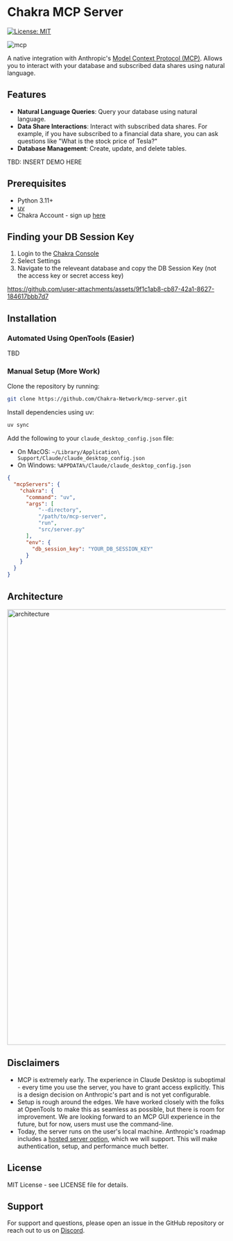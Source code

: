 # Chakra MCP Server

[![License: MIT](https://img.shields.io/badge/License-MIT-blue.svg)](LICENSE)


![mcp](https://github.com/user-attachments/assets/2c9e2b54-2691-43c7-928b-bd6e33cc5f73)


A native integration with Anthropic's [Model Context Protocol (MCP)](https://www.anthropic.com/news/model-context-protocol). Allows you to interact with your database and subscribed data shares using natural language.

## Features
- **Natural Language Queries**: Query your database using natural language.
- **Data Share Interactions**: Interact with subscribed data shares. For example, if you have subscribed to a financial data share, you can ask questions like "What is the stock price of Tesla?"
- **Database Management**: Create, update, and delete tables.

TBD: INSERT DEMO HERE

## Prerequisites
- Python 3.11+
- [uv](https://docs.astral.sh/uv/getting-started/installation/)
- Chakra Account - sign up [here](https://console.chakra.dev/)

## Finding your DB Session Key

1. Login to the [Chakra Console](https://console.chakra.dev/)
2. Select Settings
3. Navigate to the releveant database and copy the DB Session Key (not the access key or secret access key)

https://github.com/user-attachments/assets/9f1c1ab8-cb87-42a1-8627-184617bbb7d7

## Installation

### Automated Using OpenTools (Easier)

TBD

### Manual Setup (More Work)

Clone the repository by running:
```bash
git clone https://github.com/Chakra-Network/mcp-server.git
```

Install dependencies using uv:
```bash
uv sync
```

Add the following to your `claude_desktop_config.json` file:
- On MacOS: `~/Library/Application\ Support/Claude/claude_desktop_config.json`
- On Windows: `%APPDATA%/Claude/claude_desktop_config.json`

```json
{
  "mcpServers": {
    "chakra": {
      "command": "uv",
      "args": [
          "--directory",
          "/path/to/mcp-server",
          "run",
          "src/server.py"
      ],
      "env": {
        "db_session_key": "YOUR_DB_SESSION_KEY"
      }
    }
  }
}
```

## Architecture

<img width="1004" alt="architecture" src="https://github.com/user-attachments/assets/0984e717-afc5-4599-b2c0-eefa33d40441" />

## Disclaimers 

- MCP is extremely early. The experience in Claude Desktop is suboptimal - every time you use the server, you have to grant access explicitly. This is a design decision on Anthropic's part and is not yet configurable.
- Setup is rough around the edges. We have worked closely with the folks at OpenTools to make this as seamless as possible, but there is room for improvement. We are looking forward to an MCP GUI experience in the future, but for now, users must use the command-line. 
- Today, the server runs on the user's local machine. Anthropic's roadmap includes a [hosted server option](https://modelcontextprotocol.io/development/roadmap#remote-mcp-support), which we will support. This will make authentication, setup, and performance much better. 

## License

MIT License - see LICENSE file for details.

## Support

For support and questions, please open an issue in the GitHub repository or reach out to us on [Discord](https://discord.gg/chakra-ai).

